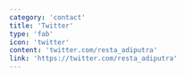 ```yaml
---
category: 'contact'
title: 'Twitter'
type: 'fab'
icon: 'twitter'
content: 'twitter.com/resta_adiputra'
link: 'https://twitter.com/resta_adiputra'
---
```

